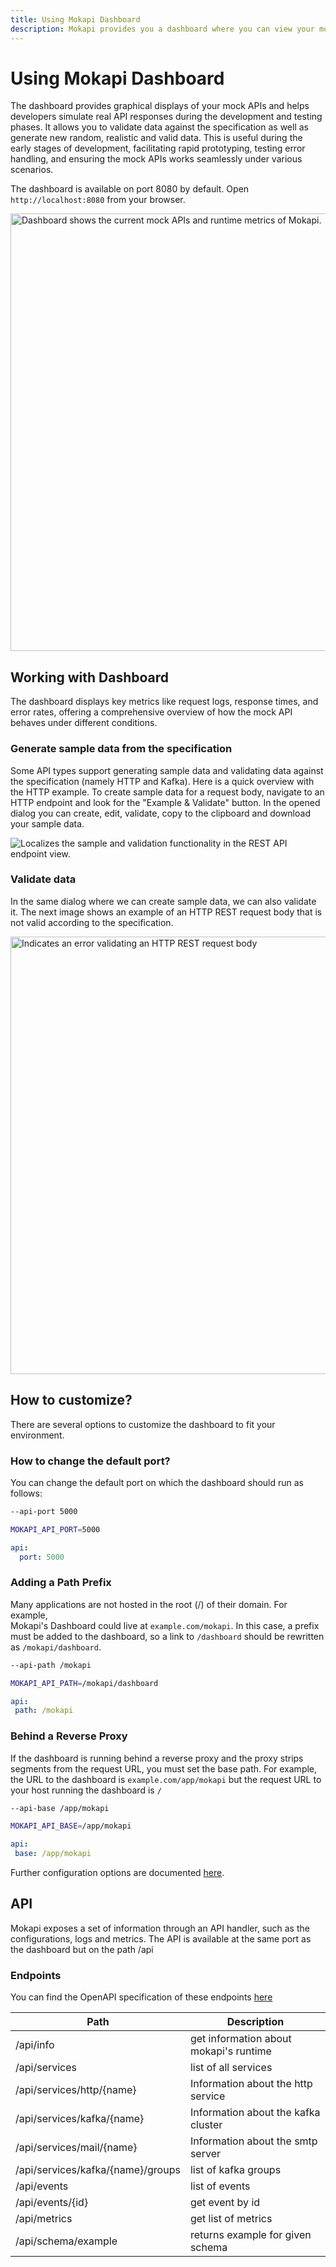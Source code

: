 ```yaml
---
title: Using Mokapi Dashboard
description: Mokapi provides you a dashboard where you can view your mock APIs or analyze traffic like a HTTP request/response.
---
```

# Using Mokapi Dashboard

The dashboard provides graphical displays of your mock APIs and helps developers 
simulate real API responses during the development and testing phases. It allows 
you to validate data against the specification as well as generate new random, realistic and valid data.
This is useful during the early stages of development, facilitating rapid prototyping, testing error handling, 
and ensuring the mock APIs works seamlessly under various scenarios.

The dashboard is available on port 8080 by default. Open `http://localhost:8080` from your browser.

<img src="/dashboard-overview-mock-api.jpg" width="700" alt="Dashboard shows the current mock APIs and runtime metrics of Mokapi." title="" />

## Working with Dashboard

The dashboard displays key metrics like request logs, 
response times, and error rates, offering a comprehensive 
overview of how the mock API behaves under different conditions.

### Generate sample data from the specification

Some API types support generating sample data and validating data against the specification 
(namely HTTP and Kafka). Here is a quick overview with the HTTP example. To create sample data for a 
request body, navigate to an HTTP endpoint and look for the "Example & Validate" button.
In the opened dialog you can create, edit, validate, copy to the clipboard and download 
your sample data.

<img src="/dashboard-rest-api-endpoint-example-validate.jpg" alt="Localizes the sample and validation functionality in the REST API endpoint view." />

### Validate data

In the same dialog where we can create sample data, we can also validate it. The next image
shows an example of an HTTP REST request body that is not valid according to the specification.

<img src="/dashboard-rest-api-data-validation-with-error.jpg" width="700" alt="Indicates an error validating an HTTP REST request body" />

## How to customize?

There are several options to customize the dashboard to fit your environment.

### How to change the default port?

You can change the default port on which the dashboard should run as follows:

```bash tab=CLI
--api-port 5000
```
```bash tab=Env
MOKAPI_API_PORT=5000
```
```yaml tab=File (YAML)
api:
  port: 5000
```

### Adding a Path Prefix

Many applications are not hosted in the root (/) of their domain. For example,  
Mokapi's Dashboard could live at `example.com/mokapi`. In this case, a prefix must be 
added to the dashboard, so a link to `/dashboard` should be rewritten as `/mokapi/dashboard`.

```bash tab=CLI
--api-path /mokapi
```
```bash tab=Env
MOKAPI_API_PATH=/mokapi/dashboard
```
```yaml tab=File (YAML)
api:
 path: /mokapi
```

### Behind a Reverse Proxy

If the dashboard is running behind a reverse proxy and the proxy strips segments from the request 
URL, you must set the base path. For example, the URL to the dashboard is `example.com/app/mokapi`
but the request URL to your host running the dashboard is `/`

```bash tab=CLI
--api-base /app/mokapi
```
```bash tab=Env
MOKAPI_API_BASE=/app/mokapi
```
```yaml tab=File (YAML)
api:
 base: /app/mokapi
```

Further configuration options are documented [here](/docs/configuration/reference.md).

## API

Mokapi exposes a set of information through an API handler, 
such as the configurations, logs and metrics. The API is available at the same port 
as the dashboard but on the path /api

### Endpoints

You can find the OpenAPI specification of these endpoints 
[here](https://github.com/marle3003/mokapi/blob/master/examples/mokapi/dashboard.yml)

| Path                              | Description                            |
|-----------------------------------|----------------------------------------|
| /api/info                         | get information about mokapi's runtime |
 | /api/services                     | list of all services                   |
 | /api/services/http/{name}         | Information about the http service     |
 | /api/services/kafka/{name}        | Information about the kafka cluster    |
 | /api/services/mail/{name}         | Information about the smtp server      |
 | /api/services/kafka/{name}/groups | list of kafka groups                   |
 | /api/events                       | list of events                         |
 | /api/events/{id}                  | get event by id                        |
 | /api/metrics                      | get list of metrics                    |
 | /api/schema/example               | returns example for given schema       |